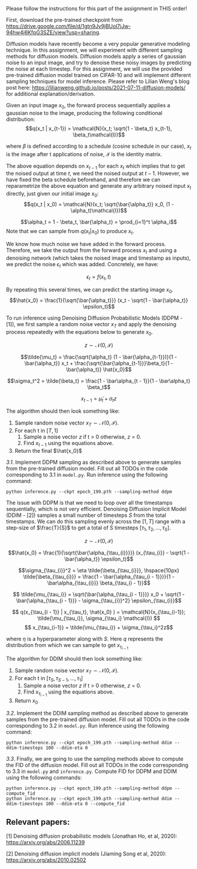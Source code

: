 Please follow the instructions for this part of the assignment in THIS order!

First, download the pre-trained checkpoint from https://drive.google.com/file/d/1gtn9Jv9jBUol7iJw-94hw4j6KfpG3SZE/view?usp=sharing.

Diffusion models have recently become a very popular generative modeling technique. In this assignment, we will experiment with different sampling methods for diffusion models. Diffusion models apply a series of gaussian noise to an input image, and try to denoise these noisy images by predicting the noise at each timestep. For this assignment, we will use the provided pre-trained diffusion model trained on CIFAR-10 and will implement different sampling techniques for model inference. Please refer to Lilian Weng's blog post here: https://lilianweng.github.io/posts/2021-07-11-diffusion-models/ for additional explanation/derivation.

Given an input image $x_0$, the forward process sequentially applies a gaussian noise to the image, producing the following conditional distribution:
$$q(x_t | x_{t-1}) = \mathcal{N}(x_t; \sqrt{1 - \beta_t} x_{t-1}, \beta_t\mathcal{I})$$

where $\beta$ is defined according to a schedule (cosine schedule in our case), $x_t$ is the image after t applications of noise, $\mathcal{I}$ is the identity matrix.

The above equation depends on $x_{t-1}$ for each $x_t$ which implies that to get the noised output at time $t$, we need the noised output at $t-1$. However, we have fixed the beta schedule beforehand, and therefore we can reparametrize the above equation and generate any arbitrary noised input $x_t$ directly, just given our initial image $x_0$:
$$q(x_t | x_0) = \mathcal{N}(x_t; \sqrt{\bar{\alpha_t}} x_0, (1 - \alpha_t)\mathcal{I})$$

$$\alpha_t = 1 - \beta_t, \bar{\alpha_t} = \prod_{i=1}^t \alpha_i$$
Note that we can sample from $q(x_t|x_0)$ to produce $x_t$.

We know how much noise we have added in the forward process. Therefore, we take the output from the forward process $x_t$ and using a denoising network (which takes the noised image and timestamp as inputs), we predict the noise $\epsilon_t$ which was added. Concretely, we have:

$$ \epsilon_t = f(x_t, t)$$

By repeating this several times, we can predict the starting image $x_0$.
$$\hat{x_0} = \frac{1}{\sqrt{\bar{\alpha_t}}} (x_t - \sqrt{1 - \bar{\alpha_t}} \epsilon_t)$$


To run inference using Denoising Diffusion Probabilistic Models (DDPM - [1]), we first sample a random noise vector $x_T$ and apply the denoising process repeatedly with the equations below to generate $x_0$.

$$ z \sim \mathcal{N}(0, \mathcal{I})$$

$$\tilde{\mu_t} = \frac{\sqrt{\alpha_t} (1 - \bar{\alpha_{t-1}})}{1 - \bar{\alpha_t}} x_t + \frac{\sqrt{\bar{\alpha_{t-1}}}\beta_t}{1 - \bar{\alpha_t}} \hat{x_0}$$

$$\sigma_t^2 = \tilde{\beta_t} = \frac{1 - \bar\alpha_{t - 1}}{1 - \bar\alpha_t} \beta_t$$

$$x_{t - 1} = \tilde{\mu}_t + \sigma_t z$$


The algorithm should then look something like:

1. Sample random noise vector $x_T \sim \mathcal{N}(0, \mathcal{I})$.
2. For each t in $[T, 1]$
   1. Sample a noise vector $z$ if t > 0 otherwise, $z$ = 0.
   2. Find $x_{t-1}$ using the equations above.
3. Return the final $\hat{x_0}$

*3.1*. Implement DDPM sampling as described above to generate samples from the pre-trained diffusion model. Fill out all TODOs in the code corresponding to 3.1 in `model.py`. Run inference using the following command:
```
python inference.py --ckpt epoch_199.pth --sampling-method ddpm
```

The issue with DDPM is that we need to loop over all the timestamps sequentially, which is not very efficient. Denoising Diffusion Implicit Model (DDIM - [2]) samples a small number of timesteps $S$ from the total timestamps. We can do this sampling evenly across the $[1, T]$ range with a step-size of $\frac{T}{S}$ to get a total of S timesteps $[\tau_1, \tau_2, ..., \tau_{S}]$.

$$ z \sim \mathcal{N}(0, \mathcal{I})$$

$$\hat{x_0} = \frac{1}{\sqrt{\bar{\alpha_{\tau_{i}}}}} (x_{\tau_{i}} - \sqrt{1 - \bar{\alpha_t}} \epsilon_t)$$

$$\sigma_{\tau_{i}}^2 = \eta \tilde{\beta_{\tau_{i}}}, \hspace{10px} \tilde{\beta_{\tau_{i}}} = \frac{1 - \bar{\alpha_{\tau_{i - 1}}}}{1 - \bar\alpha_{\tau_{i}}} \beta_{\tau_{i - 1}}$$

<!-- $$q(x_{\tau_{i - 1}} | x_{\tau_t}, x_0) = \mathcal{N}(x_{\tau_{i-1}}; \sqrt{\bar{\alpha_{\tau_{i - 1}}}} x_0 + \sqrt{1 - \bar{\alpha_{\tau_{i - 1}}} - \sigma_{\tau_{i}}^2} \epsilon_{\tau_{i}}; \sigma_{\tau_{i}}^2 \mathcal{I}) $$ -->

$$ \tilde{\mu_{\tau_i}} = \sqrt{\bar{\alpha_{\tau_{i - 1}}}} x_0 + \sqrt{1 - \bar{\alpha_{\tau_{i - 1}}} - \sigma_{\tau_{i}}^2} \epsilon_{\tau_{i}}$$

$$ q(x_{\tau_{i - 1}} | x_{\tau_t}, \hat{x_0} ) = \mathcal{N}(x_{\tau_{i-1}}; \tilde{\mu_{\tau_i}}, \sigma_{\tau_i} \mathcal{I}) $$
$$ x_{\tau_{i-1}} = \tilde{\mu_{\tau_i}} + \sigma_{\tau_i}^2z$$



where $\eta$ is a hyperparameter along with $S$. Here $q$ represents the distribution from which we can sample to get $x_{\tau_{i - 1}}$

The algorithm for DDIM should then look something like:
1. Sample random noise vector $x_T \sim \mathcal{N}(0, \mathcal{I})$.
2. For each t in $[\tau_S, \tau_{S - 1}, ..., \tau_1]$
   1. Sample a noise vector $z$ if t > 0 otherwise, $z$ = 0.
   2. Find $x_{\tau_{i - 1}}$ using the equations above.
3. Return $x_0$

*3.2*. Implement the DDIM sampling method as described above to generate samples from the pre-trained diffusion model. Fill out all TODOs in the code corresponding to 3.2 in `model.py`. Run inference using the following command:
```
python inference.py --ckpt epoch_199.pth --sampling-method ddim --ddim-timesteps 100 --ddim-eta 0
```

*3.3*. Finally, we are going to use the sampling methods above to compute the FID of the diffusion model. Fill out all TODOs in the code corresponding to 3.3 in `model.py` and `inference.py`. Compute FID for DDPM and DDIM using the following commands:

```
python inference.py --ckpt epoch_199.pth --sampling-method ddpm --compute_fid
python inference.py --ckpt epoch_199.pth --sampling-method ddim --ddim-timesteps 100 --ddim-eta 0 --compute_fid
```

## Relevant papers:
[1] Denoising diffusion probabilistic models (Jonathan Ho, et al, 2020): https://arxiv.org/abs/2006.11239

[2] Denoising diffusion implicit models (Jiaming Song et al, 2020): https://arxiv.org/abs/2010.02502